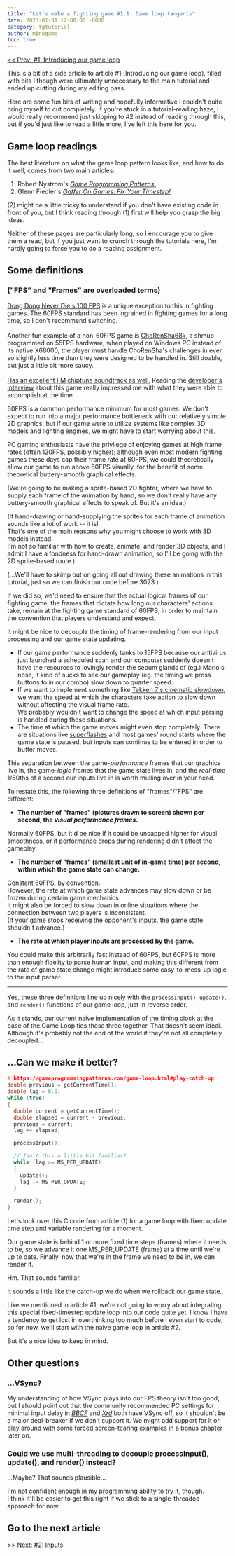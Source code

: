 ```yaml
---
title: "Let's make a fighting game #1.1: Game loop tangents"
date: 2023-01-31 12:00:00 -0000
category: fgtutorial
author: minogame
toc: true
---
```


[<< Prev: #1: Introducing our game loop](/fgtutorial/2023/01/30/article1-gameloop.html)

This is a bit of a side article to article #1 (Introducing our game loop), filled with bits
I though were ultimately unnecessary to the main tutorial and ended up cutting
during my editing pass.

Here are some fun bits of writing and hopefully informative I couldn't quite bring myself to cut completely.
If you're stuck in a tutorial-reading haze, I would really recommend just skipping to #2
instead of reading through this, but if you'd just like to read a little more,
I've left this here for you.

<!--more-->

## Game loop readings

The best literature on what the game loop pattern looks like, and how to do it well,
comes from two main articles:

1. Robert Nystrom's [*Game Programming Patterns*.](https://gameprogrammingpatterns.com/game-loop.html)
2. Glenn Fiedler's [*Gaffer On Games: Fix Your Timestep!*](https://gafferongames.com/post/fix_your_timestep/)

(2) might be a little tricky to understand if you don't have existing code
in front of you, but I think reading through (1) first will help you grasp the big ideas.  

Neither of these pages are particularly long, so I encourage you to give them a read, but
if you just want to crunch through the tutorials here, I'm hardly going to force you to do a reading assignment.

## Some definitions

### ("FPS" and "Frames" are overloaded terms)

<aside>
<a href="https://wiki.gbl.gg/w/Dong_Dong_Never_Die/FAQ#.22The_frame_data_seems_off.2C_usually_I_can_react_to_a_25f_startup_move.22">
Dong Dong Never Die's 100 FPS</a> is a unique exception to this in fighting games.
The 60FPS standard has been ingrained in fighting games for a long time, so I don't recommend switching.
<br>
<br>
Another fun example of a non-60FPS game is
<a href="https://shmups.wiki/library/Cho_Ren_Sha_68K">ChoRenSha68k</a>, a shmup programmed on 55FPS hardware;
when played on Windows PC instead of its native X68000, the player must handle ChoRenSha's challenges in
ever so slightly less time than they were designed to be handled in. Still doable, but just a little bit
more saucy.
<br>
<br>
<a href="https://www.youtube.com/watch?v=_w8SBUWuzek&list=PL6PHQCxAqpJTA3R5hgkqVJChfIuecx2gh">
Has an excellent FM chiptune soundtrack as well.</a>
Reading the <a href="https://shmuplations.com/chorensha68k/">developer's interview</a> about this game really impressed me
with what they were able to accomplish at the time.
</aside>

60FPS is a common performance minimum for most games.
We don't expect to run into a major performance bottleneck with our relatively simple 2D graphics,
but if our game were to utilize systems like complex 3D models and lighting engines, we might have to start worrying about this.

PC gaming enthusiasts have the privilege
of enjoying games at high frame rates (often 120FPS, possibly higher);
although even most modern fighting games these days cap their frame rate at 60FPS,
we could theoretically allow our game to run above 60FPS visually, for the benefit of
some theoretical buttery-smooth graphical effects.

(We're going to be making a sprite-based 2D fighter, where we have to supply each frame of the animation by hand,
so we don't really have any buttery-smooth graphical effects to speak of. But it's an idea.)

(If hand-drawing or hand-supplying the sprites for each frame of animation sounds like a lot of work -- it is!  
That's one of the main reasons why you might choose to work with 3D models instead.  
I'm not so familiar with how to create, animate, and render 3D objects,
and I admit I have a fondness for hand-drawn animation, so I'll be going with the 2D sprite-based route.)

(...We'll have to skimp out on going all out drawing these animations in this tutorial,
just so we can finish our code before 3023.)

If we did so, we'd need to ensure that the actual logical frames of our fighting game,
the frames that dictate how long our characters' actions take, remain at the fighting game standard of 60FPS,
in order to maintain the convention that players understand and expect.

It might be nice to decouple the timing of frame-rendering from our input processing and our game state updating.

- If our game performance suddenly tanks to 15FPS because our antivirus just launched a scheduled scan
and our computer suddenly doesn't have the resources to lovingly render the sebum glands of (eg.) Mario's nose,
it kind of sucks to see our gameplay (eg. the timing we press buttons to in our combo) slow down to quarter speed.  
- If we want to implement something like [Tekken 7's cinematic slowdown](https://youtu.be/F6Fx0T_3IWY?t=704),
we want the speed at which the characters take action to slow down without affecting the visual frame rate.  
We probably wouldn't want to change the speed at which input parsing is handled during these situations.
- The time at which the game moves might even stop completely.
There are situations like [superflashes](https://glossary.infil.net/?t=Super%20Flash)
and most games' round starts where the game state is paused, but inputs can continue to be entered in order to buffer moves.

This separation between the game-*performance* frames that our graphics live in, the game-*logic* frames that
the game state lives in, and the *real-time* 1/60ths of a second our inputs live in is worth mulling over in your head.

To restate this, the following three definitions of "frames"/"FPS" are different:

- **The number of "frames" (pictures drawn to screen) shown per second, the *visual performance frames*.**

Normally 60FPS, but it'd be nice if it could be uncapped higher for visual smoothness,
or if performance drops during rendering didn't affect the gameplay.

- **The number of "frames" (smallest unit of in-game time) per second, within which the game state can change.**

Constant 60FPS, by convention.  
However, the rate at which game state advances may slow down or be frozen during certain game mechanics.  
It might also be forced to slow down in online situations where the connection between two players is inconsistent.  
(If your game stops receiving the opponent's inputs, the game state shouldn't advance.)

- **The rate at which player inputs are processed by the game.**

You could make this arbitrarily fast instead of 60FPS,
but 60FPS is more than enough fidelity to parse human input,
and making this different from the rate of game state change might introduce some easy-to-mess-up logic to the input parser.

---

Yes, these three definitions line up nicely with the `processInput()`, `update()`, and `render()`
functions of our game loop, just in reverse order.

As it stands, our current naive implementation of the timing clock at the base of the Game Loop ties these three together.
That doesn't seem ideal.
Although it's probably not the end of the world if they're not all completely decoupled...

## ...Can we make it better?

```c
# https://gameprogrammingpatterns.com/game-loop.html#play-catch-up
double previous = getCurrentTime();
double lag = 0.0;
while (true)
{
  double current = getCurrentTime();
  double elapsed = current - previous;
  previous = current;
  lag += elapsed;

  processInput();

  // Isn't this a little bit familiar?
  while (lag >= MS_PER_UPDATE)
  {
    update();
    lag -= MS_PER_UPDATE;
  }

  render();
}
```

Let's look over this C code from article (1) for a game loop with fixed update time step and
variable rendering for a moment.

Our game state is behind 1 or more fixed time steps (frames) where it needs to be,
so we advance it one MS_PER_UPDATE (frame) at a time until we're up to date.
Finally, now that we're in the frame we need to be in, we can render it.

Hm. That sounds familiar.

It sounds a little like the catch-up we do when we rollback our game state.

Like we mentioned in article #1, we're not going to worry about integrating this special
fixed-timestep update loop into our code quite yet. I know I have a tendency to get lost in
overthinking too much before I even start to code, so for now, we'll start with
the naive game loop in article #2.

But it's a nice idea to keep in mind.

## Other questions

### ...VSync?

My understanding of how VSync plays into our FPS theory isn't too good, but I should point out that
the community recommended PC settings for minimal input delay in
[*BBCF*](https://twitter.com/Super_Myoro/status/1468005468349943809) and
[*Xrd*](https://twitter.com/Hursh191/status/1574203001681588224) both have VSync off,
so it shouldn't be a major deal-breaker if we don't support it.
We might add support for it or play around with some forced screen-tearing examples in a bonus chapter later on.

### Could we use multi-threading to decouple processInput(), update(), and render() instead?

...Maybe?
That sounds plausible...

I'm not confident enough in my programming ability to try it, though.  
I think it'll be easier to get this right if we stick to a single-threaded approach for now.

## Go to the next article

<a href="/fgtutorial/2023/02/06/article2-inputs.html" align="right"> >> Next: #2: Inputs</a>

